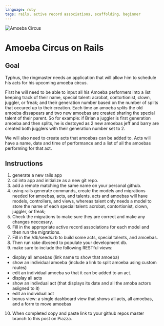```yaml
---
language: ruby
tags: rails, active record associations, scaffolding, beginner
---
```


<img src="http://www.lefthandedtoons.com/toons/justin_gottasplit.gif" alt="Amoeba Circus">

# Amoeba Circus on Rails

## Goal

Typhus, the ringmaster needs an application that will allow him to schedule his acts for his upcoming amoeba circus. 

First he will need to be able to input all his Amoeba performers into a list keeping track of their name, special talent: acrobat, contortionist, clown, juggler, or freak; and their generation number based on the number of splits that occured up to their creation. Each time an amoeba splits the old amoeba dissapears and two new amoebas are created sharing the special talent of their parent. So for example: if Brian a juggler is first generation amoeba and then splits, he is destoyed as 2 new amoebas jeff and barry are created both jugglers with their generation number set to 2.

We will also need to create acts that amoebas can be added to. Acts will have a name, date and time of performance and a list of all the amoebas performing for that act.

## Instructions

1. generate a new rails app
2. cd into app and initialize as a new git repo.
3. add a remote matching the same name on your personal github.
4. using rails generate commands, create the models and migrations needed for amoebas, acts, and talents.
acts and amoebas will have models, controllers, and views, whereas talent only needs a model to store the name of each special talent: acrobat, contortionist, clown, juggler, or freak;
5. Check the migrations to make sure they are correct and make any changes neccesary.
6. Fill in the appropriate active record associations for each model and then run the migrations.
7. Fill in the /db/seeds.rb to build some acts, special talents, and amoebas.
8. Then run rake db:seed to populate your development db.
9. make sure to include the following RESTful views:
 - display all amoebas (link name to show that amoeba)
 - show an individual amoeba (include a link to split amoeba using custom routes)
 - edit an individual amoeba so that it can be added to an act.
 - display all acts
 - show an indivdual act (that displays its date and all the amoba actors asiigned to it)
 - edit an individual act
 - bonus view: a single dashboard view that shows all acts, all amoebas, and a form to move amoebas
10. When completed copy and paste link to your github repos master branch to this post on Piazza.